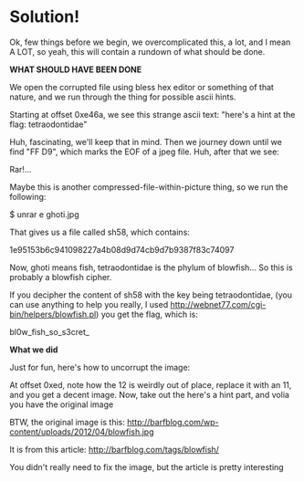 # Solution!

Ok, few things before we begin, we overcomplicated this, a lot, and I mean A LOT, so yeah, this will contain a rundown of what should be done.

**WHAT SHOULD HAVE BEEN DONE**

We open the corrupted file using bless hex editor or something of that nature, and we run through the thing for possible ascii hints.

Starting at offset 0xe46a, we see this strange ascii text: "here's a hint at the flag: tetraodontidae"

Huh, fascinating, we'll keep that in mind. Then we journey down until we find "FF D9", which marks the EOF of a jpeg file. Huh, after that we see:

Rar!...

Maybe this is another compressed-file-within-picture thing, so we run the following:

$ unrar e ghoti.jpg

That gives us a file called sh58, which contains:

1e95153b6c941098227a4b08d9d74cb9d7b9387f83c74097

Now, ghoti means fish, tetraodontidae is the phylum of blowfish... So this is probably a blowfish cipher.

If you decipher the content of sh58 with the key being tetraodontidae, (you can use anything to help you really, I used http://webnet77.com/cgi-bin/helpers/blowfish.pl)
you get the flag, which is:

bl0w_fish_so_s3cret_

**What we did**

Just for fun, here's how to uncorrupt the image:

At offset 0xed, note how the 12 is weirdly out of place, replace it with an 11, and you get a decent image. Now, take out the here's a hint part, and volia you have the original image

BTW, the original image is this: http://barfblog.com/wp-content/uploads/2012/04/blowfish.jpg

It is from this article: http://barfblog.com/tags/blowfish/

You didn't really need to fix the image, but the article is pretty interesting

